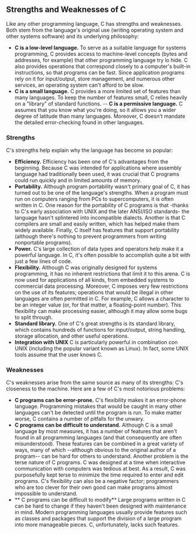 ## Strengths and Weaknesses of C
Like any other programming language, C has strengths and weaknesses. Both stem from the language's original use (writing operating system and other systems software) and its underlying philosophy:

- **C is a low-level language.** To serve as a suitable language for systems programming, C provides access to machine-level concepts (bytes and addresses, for example) that other programming language try lo hide. C also provides operations that correspond closely to a computer's built-in instructions, so that programs can be fast. Since application programs rely on it for input/output, store management, and numerous other services, an operating system can't afford to be slow.
- **C is a small language.** C provides a more limited set of features than many languages. To keep the number of features small, C relies heavily on a "library" of standard functions.
-- **C is a permissive language.** C assumes that you know what you're doing, so it allows you a wider degree of latitude than many languages. Moreover, C doesn't mandate the detailed error-checking found in other languages.

### Strengths
C's strengths help explain why the language has become so popular:
- **Efficiency.** Efficiency has been one of C's advantages from the beginning. Because C was intended for applications where assembly language had traditionally been used, it was crucial that C programs could run quickly and in limited amounts of memory.
- **Portability.** Although program portability wasn't primary goal of C, it has turned out to be one of the language's strengths. When a program must run on computers ranging from PCs to supercomputers, it is often written in C. One reason for the portability of C programs is that -thanks to C's early association with UNIX and the later ANSI/ISO standards- the language hasn't splintered into incompatible dialects. Another is that C compilers are small and easily written, which has helped make them widely available. Finally, C itself has features that support portability (although there's nothing to prevent programmers from writing nonportable programs).
- **Power.** C's large collection of data types and operators help make it a powerful language. In C, it's often possible to accomplish quite a bit with just a few lines of code.
- **Flexibility.** Although C was originally designed for systems programming, it has no inherent restrictions that limit it to this arena. C is now used for applications of all kinds, from embedded systems to commercial data processing. Moreover, C imposes very few restrictions on the use of its features; operations that would be illegal in other languages are often permitted in C. For example, C allows a character to be an integer value (or, for that matter, a floating-point number). This flexibility can make processing easier, although it may allow some bugs to split through.
- **Standard library.** One of C's great strengths is its standard library, which contains hundreds of functions for input/output, string handling, storage allocation, and other useful operations.
- **Integration with UNIX** C is particularly powerful in combination con UNIX (including the popular variant known as Linux). In fact, some UNIX tools assume that the user knows C.

### Weaknesses
C's weaknesses arise from the same source as many of its strengths: C's closeness to the machine. Here are a few of C's most notorious problems:
- **C programs can be error-prone.** C's flexibility makes it an error-phone language. Programming mistakes that would be caught in many other languages can't be detected until the program is run. To make matter worse, C contains a number of pitfalls for the unwary.
- **C programs can be difficult to understand.** Although C is a small language by most measures, it has a number of features that aren't found in all programming languages (and that consequently are often misunderstood). These features can be combined in a great variety of ways, many of which --although obvious to the original author of a program-- can be hard for others to understand. Another problem is the terse nature of C programs. C was designed at a time when interactive communication with computers was tedious at best. As a result, C was purposefully kept terse to minimize the time required to enter and edit programs. C's flexibility can also be a negative factor; programmers who are too clever for their own good can make programs almost impossible to understand.
 - ** C programs can be difficult to modify** Large programs written in C can be hard to change if they haven't been designed with maintenance in mind. Modern programming languages usually provide features such as classes and packages that support the division of a large program into more manageable pieces. C, unfortunately, lacks such features.
